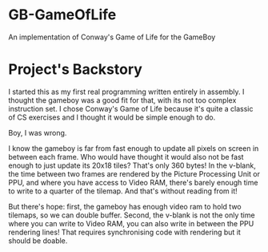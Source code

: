 # GB-GameOfLife
An implementation of Conway's Game of Life for the GameBoy

# Project's Backstory
I started this as my first real programming written entirely in assembly.
I thought the gameboy was a good fit for that, with its not too complex
instruction set. I chose Conway's Game of Life because it's quite a
classic of CS exercises and I thought it would be simple enough to do.

Boy, I was wrong.

I know the gameboy is far from fast enough to update all pixels on
screen in between each frame. Who would have thought it would also
not be fast enough to just update its 20x18 tiles? That's only 360
bytes! In the v-blank, the time between two frames are rendered by
the Picture Processing Unit or PPU, and where you have access to 
Video RAM, there's barely enough time to write to a quarter of the
tilemap. And that's without reading from it!

But there's hope: first, the gameboy has enough video ram to hold
two tilemaps, so we can double buffer. Second, the v-blank is not
the only time where you can write to Video RAM, you can also write
in between the PPU rendering lines! That requires synchronising code
with rendering but it should be doable.
